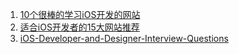 1. [10个很棒的学习iOS开发的网站](http://www.oschina.net/news/33276/10-best-sites-to-learn-ios-development "")
2. [适合iOS开发者的15大网站推荐](http://www.admin10000.com/document/6007.html "")
3. [iOS-Developer-and-Designer-Interview-Questions](https://github.com/CameronBanga/iOS-Developer-and-Designer-Interview-Questions "")
